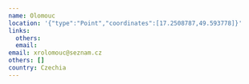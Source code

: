 ```yaml
---
name: Olomouc
location: '{"type":"Point","coordinates":[17.2508787,49.593778]}'
links:
  others: 
  email: 
email: xrolomouc@seznam.cz
others: []
country: Czechia
---
```

